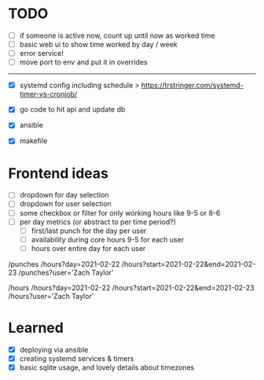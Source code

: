 # TODO
- [ ] if someone is active now, count up until now as worked time
- [ ] basic web ui to show time worked by day / week
- [ ] error service!
- [ ] move port to env and put it in overrides
---
- [x] systemd config including schedule > https://trstringer.com/systemd-timer-vs-cronjob/
- [x] go code to hit api and update db
- [x] ansible
- [x] makefile


# Frontend ideas
- [ ] dropdown for day selection
- [ ] dropdown for user selection
- [ ] some checkbox or filter for only working hours like 9-5 or 8-6
- [ ] per day metrics (or abstract to per time period?)
	- [ ] first/last punch for the day per user
	- [ ] availability during core hours 9-5 for each user
	- [ ] hours over entire day for each user

/punches
/hours?day=2021-02-22
/hours?start=2021-02-22&end=2021-02-23
/punches?user='Zach Taylor'

/hours
/hours?day=2021-02-22
/hours?start=2021-02-22&end=2021-02-23
/hours?user='Zach Taylor'


# Learned
- [x] deploying via ansible
- [x] creating systemd services & timers
- [x] basic sqlite usage, and lovely details about timezones
